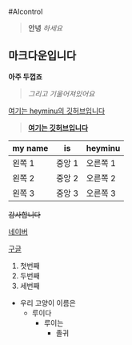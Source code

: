 #AIcontrol

> __안녕__ _하세요_



## **마크다운입니다**



__아주 두껍죠__ 

>_그리고 기울어져있어요_



[여기는 heyminu의 깃허브입니다](https://github.com/heyminu/AIcontrol/)



>[__여기는 깃허브입니다__](https://github.com/)





|my name| is| heyminu |
|---|---|---|
|왼쪽 1|중앙 1|오른쪽 1|
|왼쪽 2|중앙 2 |오른쪽 2|
|왼쪽 3|중앙 3|오른쪽 3|


~~감사합니다~~

[네이버](https://naver.com)


[구글](https://www.google.co.kr)


1. 첫번째
1. 두번째
1. 세번째
  
+ 우리 고양이 이름은
    - 루이다
      * 루이는
        + 졸귀
